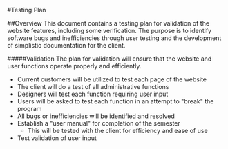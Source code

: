 #Testing Plan

##Overview
This document contains a testing plan for validation of the website features, including some verification. The purpose is to identify software bugs and inefficiencies through user testing and the development of simplistic documentation for the client.

#####Validation
The plan for validation will ensure that the website and user functions operate properly and efficiently.
* Current customers will be utilized to test each page of the website
* The client will do a test of all administrative functions
* Designers will test each function requiring user input
* Users will be asked to test each function in an attempt to "break" the program
* All bugs or inefficiencies will be identified and resolved
* Establish a "user manual" for completion of the semester
    * This will be tested with the client for efficiency and ease of use
* Test validation of user input
